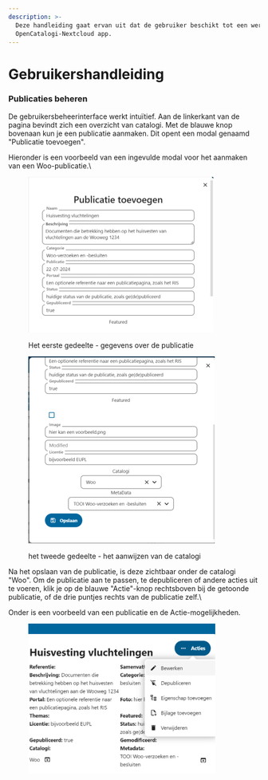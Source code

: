 ```yaml
---
description: >-
  Deze handleiding gaat ervan uit dat de gebruiker beschikt tot een werkende
  OpenCatalogi-Nextcloud app.
---
```


# Gebruikershandleiding

### Publicaties beheren

De gebruikersbeheerinterface werkt intuïtief. Aan de linkerkant van de pagina bevindt zich een overzicht van catalogi. Met de blauwe knop bovenaan kun je een publicatie aanmaken. Dit opent een modal genaamd "Publicatie toevoegen".

Hieronder is een voorbeeld van een ingevulde modal voor het aanmaken van een Woo-publicatie.\


<div align="left">

<figure><img src="../.gitbook/assets/image (2).png" alt="" width="371"><figcaption><p>Het eerste gedeelte - gegevens over de publicatie</p></figcaption></figure>

 

<figure><img src="../.gitbook/assets/Open-Catalogi-Nextcloud.png" alt="" width="374"><figcaption><p>het tweede gedeelte - het aanwijzen van de catalogi</p></figcaption></figure>

</div>

Na het opslaan van de publicatie, is deze zichtbaar onder de catalogi "Woo". Om de publicatie aan te passen, te depubliceren of andere acties uit te voeren, klik je op de blauwe "Actie"-knop rechtsboven bij de getoonde publicatie, of de drie puntjes rechts van de publicatie zelf.\


Onder is een voorbeeld van een publicatie en de Actie-mogelijkheden.

<figure><img src="../.gitbook/assets/image (17).png" alt="" width="375"><figcaption></figcaption></figure>
